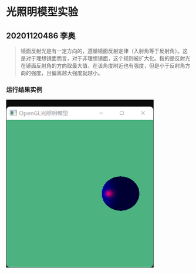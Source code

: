 # 光照明模型实验

## 20201120486 李奥
> 镜面反射光是有一定方向的，遵循镜面反射定律（入射角等于反射角）。这是对于理想镜面而言，对于非理想镜面，这个规则被扩大化。指的是反射光在镜面反射角的方向取最大值，在该角度附近也有强度，但是小于反射角方向的强度，且偏离越大强度就越小。

### 运行结果实例

![运行结果实例](%E8%BF%90%E8%A1%8C%E7%BB%93%E6%9E%9C.png)

